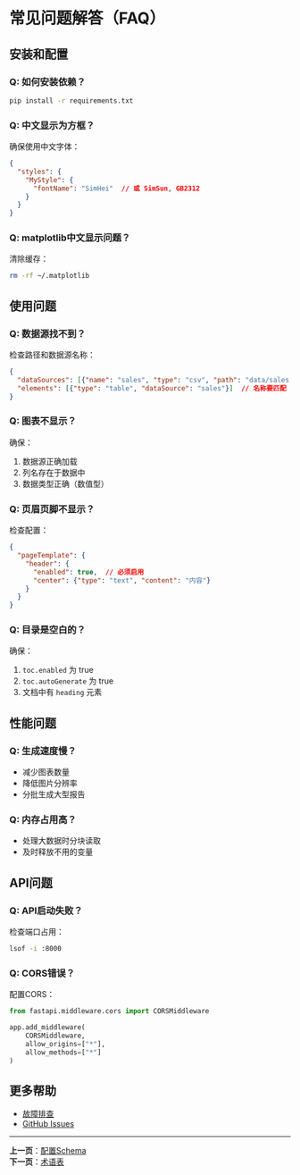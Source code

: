 # 常见问题解答（FAQ）

## 安装和配置

### Q: 如何安装依赖？

```bash
pip install -r requirements.txt
```

### Q: 中文显示为方框？

确保使用中文字体：

```json
{
  "styles": {
    "MyStyle": {
      "fontName": "SimHei"  // 或 SimSun, GB2312
    }
  }
}
```

### Q: matplotlib中文显示问题？

清除缓存：

```bash
rm -rf ~/.matplotlib
```

## 使用问题

### Q: 数据源找不到？

检查路径和数据源名称：

```json
{
  "dataSources": [{"name": "sales", "type": "csv", "path": "data/sales.csv"}],
  "elements": [{"type": "table", "dataSource": "sales"}]  // 名称要匹配
}
```

### Q: 图表不显示？

确保：
1. 数据源正确加载
2. 列名存在于数据中
3. 数据类型正确（数值型）

### Q: 页眉页脚不显示？

检查配置：

```json
{
  "pageTemplate": {
    "header": {
      "enabled": true,  // 必须启用
      "center": {"type": "text", "content": "内容"}
    }
  }
}
```

### Q: 目录是空白的？

确保：
1. `toc.enabled` 为 true
2. `toc.autoGenerate` 为 true
3. 文档中有 `heading` 元素

## 性能问题

### Q: 生成速度慢？

- 减少图表数量
- 降低图片分辨率
- 分批生成大型报告

### Q: 内存占用高？

- 处理大数据时分块读取
- 及时释放不用的变量

## API问题

### Q: API启动失败？

检查端口占用：

```bash
lsof -i :8000
```

### Q: CORS错误？

配置CORS：

```python
from fastapi.middleware.cors import CORSMiddleware

app.add_middleware(
    CORSMiddleware,
    allow_origins=["*"],
    allow_methods=["*"]
)
```

## 更多帮助

- [故障排查](../06-development/troubleshooting.md)
- [GitHub Issues](https://github.com/your-org/pdf-report/issues)

---

**上一页**：[配置Schema](../04-api-reference/configuration-schema.md)  
**下一页**：[术语表](./glossary.md)

